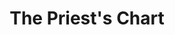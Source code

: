 --- 
title: "The Priest's Chart"
publishdate: "2018-12-18T16:48:46+02:00"
src: "https://365manga.net/manga/the-priest-s-chart"
image: "https://data.365manga.net/images/thumbnails/32781-the-priest-s-chart.jpg"
description: " The priest Edward meets a veteran under a vicious curse. This is the love story of the young priest who wants to save the veteran."
---